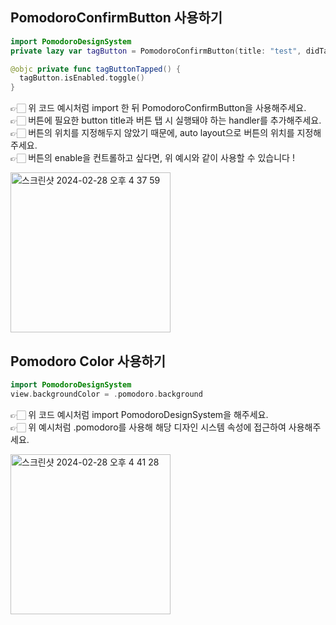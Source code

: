 ## PomodoroConfirmButton 사용하기
```swift
import PomodoroDesignSystem
private lazy var tagButton = PomodoroConfirmButton(title: "test", didTapHandler: tagButtonTapped)
```

```swift
@objc private func tagButtonTapped() {
  tagButton.isEnabled.toggle()
}
```


👉🏻 위 코드 예시처럼 import 한 뒤 PomodoroConfirmButton을 사용해주세요. <br>
👉🏻 버튼에 필요한 button title과 버튼 탭 시 실행돼야 하는 handler를 추가해주세요. <br>
👉🏻 버튼의 위치를 지정해두지 않았기 때문에, auto layout으로 버튼의 위치를 지정해주세요. <br>
👉🏻 버튼의 enable을 컨트롤하고 싶다면, 위 예시와 같이 사용할 수 있습니다 !

<img width="256" alt="스크린샷 2024-02-28 오후 4 37 59" src="https://github.com/HGU-iOS-Study-Group/PomodoroDesignSystem/assets/97924765/d99ba69f-8bb6-4c63-a72e-e56f4402ca4b">


<br>


## Pomodoro Color 사용하기
```swift
import PomodoroDesignSystem
view.backgroundColor = .pomodoro.background
```

👉🏻 위 코드 예시처럼 import PomodoroDesignSystem을 해주세요. <br>
👉🏻 위 예시처럼 .pomodoro를 사용해 해당 디자인 시스템 속성에 접근하여 사용해주세요. <br>

<img width="256" alt="스크린샷 2024-02-28 오후 4 41 28" src="https://github.com/HGU-iOS-Study-Group/PomodoroDesignSystem/assets/97924765/825e4730-736e-4eec-afea-90e44ca8cc75">
